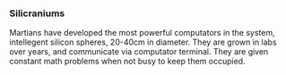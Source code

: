 ### Silicraniums
Martians have developed the most powerful computators in the system, intellegent silicon spheres, 20-40cm in diameter. They are grown in labs over years, and communicate via computator terminal. They are given constant math problems when not busy to keep them occupied.